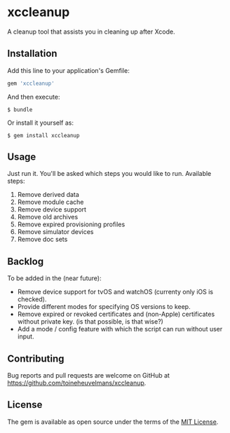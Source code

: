 # xccleanup

A cleanup tool that assists you in cleaning up after Xcode.


## Installation

Add this line to your application's Gemfile:

```ruby
gem 'xccleanup'
```

And then execute:

    $ bundle

Or install it yourself as:

    $ gem install xccleanup

## Usage

Just run it. You'll be asked which steps you would like to run. Available steps:

1. Remove derived data
2. Remove module cache
3. Remove device support
4. Remove old archives
5. Remove expired provisioning profiles
6. Remove simulator devices
7. Remove doc sets

## Backlog

To be added in the (near future):

* Remove device support for tvOS and watchOS (currenty only iOS is checked).
* Provide different modes for specifying OS versions to keep.
* Remove expired or revoked certificates and (non-Apple) certificates without private key. (is that possible, is that wise?)
* Add a mode / config feature with which the script can run without user input.

## Contributing

Bug reports and pull requests are welcome on GitHub at https://github.com/toineheuvelmans/xccleanup.


## License

The gem is available as open source under the terms of the [MIT License](http://opensource.org/licenses/MIT).

